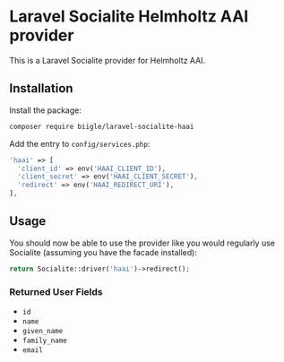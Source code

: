 # Laravel Socialite Helmholtz AAI provider

This is a Laravel Socialite provider for Helmholtz AAI.

## Installation

Install the package:
```bash
composer require biigle/laravel-socialite-haai
```

Add the entry to `config/services.php`:
```php
'haai' => [
  'client_id' => env('HAAI_CLIENT_ID'),
  'client_secret' => env('HAAI_CLIENT_SECRET'),
  'redirect' => env('HAAI_REDIRECT_URI'),
],
```

## Usage

You should now be able to use the provider like you would regularly use Socialite (assuming you have the facade installed):

```php
return Socialite::driver('haai')->redirect();
```

### Returned User Fields

- ``id``
- ``name``
- ``given_name``
- ``family_name``
- ``email``
